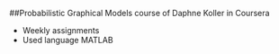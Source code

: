 ##Probabilistic Graphical Models course of Daphne Koller in Coursera
 * Weekly assignments 
 * Used language MATLAB 